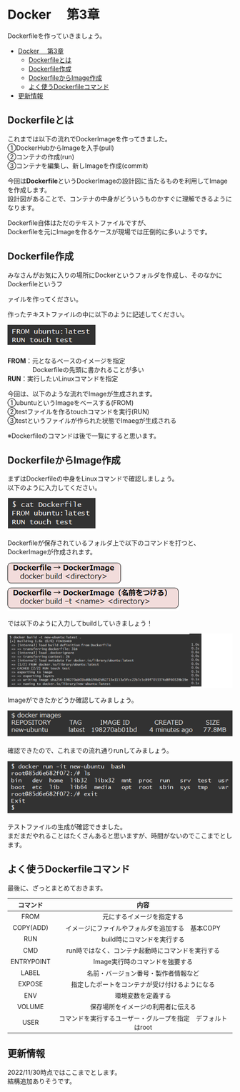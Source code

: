 # Docker 　第3章
Dockerfileを作っていきましょう。

- [Docker 　第3章](#docker-第3章)
  - [Dockerfileとは](#dockerfileとは)
  - [Dockerfile作成](#dockerfile作成)
  - [DockerfileからImage作成](#dockerfileからimage作成)
  - [よく使うDockerfileコマンド](#よく使うdockerfileコマンド)
- [更新情報](#更新情報)


## Dockerfileとは
これまでは以下の流れでDockerImageを作ってきました。  
①DockerHubからImageを入手(pull)  
②コンテナの作成(run)  
③コンテナを編集し、新しImageを作成(commit)  

今回は**Dockerfile**というDockerImageの設計図に当たるものを利用してImageを作成します。    
設計図があることで、コンテナの中身がどういうものかすぐに理解できるようになります。

Dockerfile自体はただのテキストファイルですが、  
Dockerfileを元にImageを作るケースが現場では圧倒的に多いようです。  

## Dockerfile作成
みなさんがお気に入りの場所にDockerというフォルダを作成し、そのなかにDockerfileというフ

ァイルを作ってください。  

作ったテキストファイルの中に以下のように記述してください。

![](./img/image1.png)

**FROM**：元となるベースのイメージを指定    
                　　　　Dockerfileの先頭に書かれることが多い  
**RUN**：実行したいLinuxコマンドを指定

今回は、以下のような流れでImageが生成されます。  
①ubuntuというImageをベースする(FROM)  
②testファイルを作るtouchコマンドを実行(RUN)  
③testというファイルが作られた状態でImaegが生成される

※Dockerfileのコマンドは後で一覧にすると思います。

## DockerfileからImage作成

まずはDockerfileの中身をLinuxコマンドで確認しましょう。  
以下のように入力してください。 

![](./img/image4.png)

Dockerfileが保存されているフォルダ上で以下のコマンドを打つと、DockerImageが作成されます。

![](./img/image2.png)
![](./img/image3.png)

では以下のように入力してbuildしていきましょう！

![](./img/image5.png)

Imageができたかどうか確認してみましょう。

![](./img/image6.png)

確認できたので、これまでの流れ通りrunしてみましょう。

![](./img/image7.png)

テストファイルの生成が確認できました。  
まだまだやれることはたくさんあると思いますが、時間がないのでここまでとします。

## よく使うDockerfileコマンド
最後に、ざっとまとめておきます。

|コマンド|  内容 |
|:---:| :---: |
|FROM| 元にするイメージを指定する  |
|COPY(ADD)| イメージにファイルやフォルダを追加する　基本COPY |
|RUN|build時にコマンドを実行する  |
|CMD|run時ではなく、コンテナ起動時にコマンドを実行する  |
|ENTRYPOINT | Image実行時のコマンドを強要する  |
|LABEL | 名前・バージョン番号・製作者情報など  |
|EXPOSE | 指定したポートをコンテナが受け付けるようになる  |
|ENV | 環境変数を定義する  |
|VOLUME|保存場所をイメージの利用者に伝える  |
|USER | コマンドを実行するユーザー・グループを指定　デフォルトはroot  |

## 更新情報
2022/11/30時点ではここまでとします。  
結構追加ありそうです。

